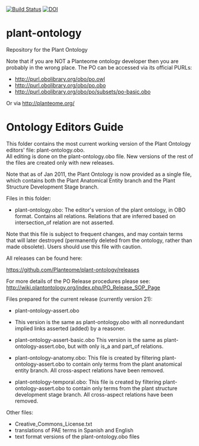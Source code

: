 [![Build Status](https://travis-ci.org/Planteome/plant-ontology.svg?branch=master)](https://travis-ci.org/Planteome/plant-ontology)
[![DOI](https://zenodo.org/badge/13996/Planteome/plant-ontology.svg)](https://zenodo.org/badge/latestdoi/13996/Planteome/plant-ontology)

# plant-ontology

Repository for the Plant Ontology

Note that if you are NOT a Planteome ontology developer then you are
probably in the wrong place. The PO can be accessed via its official
PURLs:

 * http://purl.obolibrary.org/obo/po.owl
 * http://purl.obolibrary.org/obo/po.obo
 * http://purl.obolibrary.org/obo/po/subsets/po-basic.obo

Or via http://planteome.org/

# Ontology Editors Guide

This folder contains the most current working version of the Plant Ontology editors' file: plant-ontology.obo.  
All editing is done on the plant-ontology.obo file. New versions of the rest of the files are created only with new releases.

Note that as of Jan 2011, the Plant Ontology is now provided as a single file, which contains both the Plant Anatomical Entity branch and the Plant Structure Development Stage branch. 

Files in this folder:
* plant-ontology.obo: 
The editor's version of the plant ontology, in OBO format. Contains all relations. Relations that are inferred based on intersection_of relation are not asserted. 

Note that this file is subject to frequent changes, and may contain terms that will later destroyed (permanently deleted from the ontology, rather than made obsolete). Users should use this file with caution. 

All releases can be found here:

https://github.com/Planteome/plant-ontology/releases 	

For more details of the PO Release procedures please see: http://wiki.plantontology.org/index.php/PO_Release_SOP_Page

Files prepared for the current release (currently version 21):
* plant-ontology-assert.obo
- This version is the same as plant-ontology.obo with all nonredundant implied links asserted (added) by a reasoner.
 
- plant-ontology-assert-basic.obo
This version is the same as plant-ontology-assert.obo, but with only is_a and part_of relations. 

- plant-ontology-anatomy.obo: 
This file is created by filtering plant-ontology-assert.obo to contain only terms from the plant anatomical entity branch. All cross-aspect relations have been removed.

- plant-ontology-temporal.obo: 
This file is created by filtering plant-ontology-assert.obo to contain only terms from the plant structure development stage branch. All cross-aspect relations have been removed.

Other files: 
- Creative_Commons_License.txt
- translations of PAE terms in Spanish and English
- text format versions of the plant-ontology.obo files
